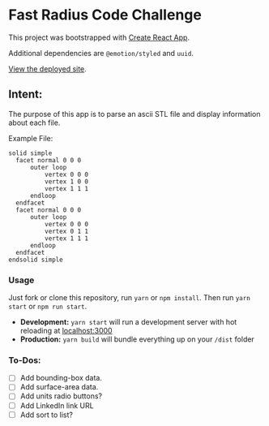 # Fast Radius Code Challenge

This project was bootstrapped with [Create React App](https://github.com/facebook/create-react-app).

Additional dependencies are `@emotion/styled` and `uuid`.

[View the deployed site](https://gifted-mirzakhani-d03557.netlify.com/).

## Intent:

The purpose of this app is to parse an ascii STL file and display information about each file.

Example File:

```
solid simple
  facet normal 0 0 0
      outer loop
          vertex 0 0 0
          vertex 1 0 0
          vertex 1 1 1
      endloop
  endfacet
  facet normal 0 0 0
      outer loop
          vertex 0 0 0
          vertex 0 1 1
          vertex 1 1 1
      endloop
  endfacet
endsolid simple
```

### Usage

Just fork or clone this repository, run `yarn` or `npm install`.
Then run `yarn start` or `npm run start`.

-   **Development:**
    `yarn start` will run a development server with hot reloading at <localhost:3000>
-   **Production:**
    `yarn build` will bundle everything up on your `/dist` folder

### To-Dos:

-   [ ] Add bounding-box data.
-   [ ] Add surface-area data.
-   [ ] Add units radio buttons?
-   [ ] Add LinkedIn link URL
-   [ ] Add sort to list?
